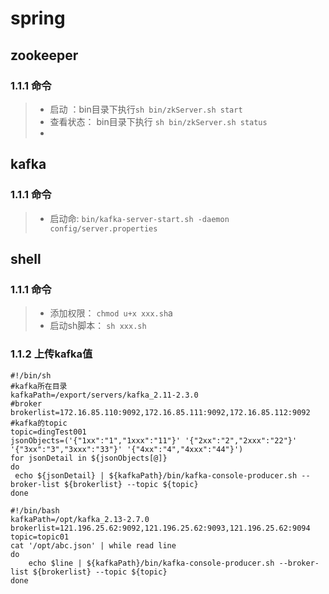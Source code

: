 # spring

## zookeeper

### 1.1.1 命令

>* 启动 ：bin目录下执行`sh bin/zkServer.sh start`
>* 查看状态： bin目录下执行 `sh bin/zkServer.sh status`
>* 









## kafka

### 1.1.1 命令

>* 启动命: `bin/kafka-server-start.sh -daemon config/server.properties`





## shell

### 1.1.1 命令

>* 添加权限： `chmod u+x xxx.sh`a
>* 启动sh脚本： `sh xxx.sh`

### 1.1.2 上传kafka值

```shell
#!/bin/sh
#kafka所在目录
kafkaPath=/export/servers/kafka_2.11-2.3.0
#broker
brokerlist=172.16.85.110:9092,172.16.85.111:9092,172.16.85.112:9092
#kafka的topic
topic=dingTest001
jsonObjects=('{"1xx":"1","1xxx":"11"}' '{"2xx":"2","2xxx":"22"}' '{"3xx":"3","3xxx":"33"}' '{"4xx":"4","4xxx":"44"}')
for jsonDetail in ${jsonObjects[@]}
do
 echo ${jsonDetail} | ${kafkaPath}/bin/kafka-console-producer.sh --broker-list ${brokerlist} --topic ${topic}
done
```

```shell
#!/bin/bash
kafkaPath=/opt/kafka_2.13-2.7.0
brokerlist=121.196.25.62:9092,121.196.25.62:9093,121.196.25.62:9094
topic=topic01
cat '/opt/abc.json' | while read line
do
    echo $line | ${kafkaPath}/bin/kafka-console-producer.sh --broker-list ${brokerlist} --topic ${topic}
done
```

